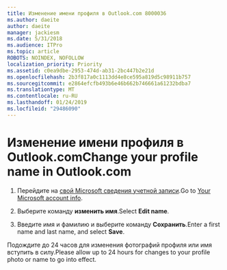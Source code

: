 ```yaml
---
title: Изменение имени профиля в Outlook.com 8000036
ms.author: daeite
author: daeite
manager: jackiesm
ms.date: 5/31/2018
ms.audience: ITPro
ms.topic: article
ROBOTS: NOINDEX, NOFOLLOW
localization_priority: Priority
ms.assetid: c0ea9dbe-2953-474d-ab31-2bc447b2e21d
ms.openlocfilehash: 2b3f817a0c1113dd4e8ce595a819d5c98911b757
ms.sourcegitcommit: e2864efcfb493b6e46b662b746661a61232bdba7
ms.translationtype: MT
ms.contentlocale: ru-RU
ms.lasthandoff: 01/24/2019
ms.locfileid: "29486090"
---
```

# <a name="change-your-profile-name-in-outlookcom"></a><span data-ttu-id="c0306-102">Изменение имени профиля в Outlook.com</span><span class="sxs-lookup"><span data-stu-id="c0306-102">Change your profile name in Outlook.com</span></span>

1. <span data-ttu-id="c0306-103">Перейдите на [свой Microsoft сведения учетной записи](https://go.microsoft.com/fwlink/p/?linkid=860841).</span><span class="sxs-lookup"><span data-stu-id="c0306-103">Go to [Your Microsoft account info](https://go.microsoft.com/fwlink/p/?linkid=860841).</span></span>
    
2. <span data-ttu-id="c0306-104">Выберите команду **изменить имя**.</span><span class="sxs-lookup"><span data-stu-id="c0306-104">Select **Edit name**.</span></span> 
    
3. <span data-ttu-id="c0306-105">Введите имя и фамилию и выберите команду **Сохранить**.</span><span class="sxs-lookup"><span data-stu-id="c0306-105">Enter a first name and last name, and select **Save**.</span></span> 
    
<span data-ttu-id="c0306-106">Подождите до 24 часов для изменения фотографий профиля или имя вступить в силу.</span><span class="sxs-lookup"><span data-stu-id="c0306-106">Please allow up to 24 hours for changes to your profile photo or name to go into effect.</span></span>
  

